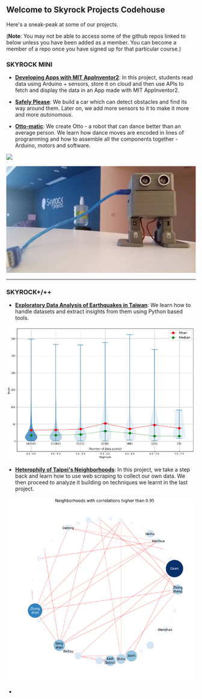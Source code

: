 ## Welcome to Skyrock Projects Codehouse

Here's a sneak-peak at some of our projects.

(**Note**: You may not be able to access some of the github repos linked to below unless you have been added as a member. You can become a member of a repo once you have signed up for that particular course.)

### SKYROCK MINI
* **[Developing Apps with MIT AppInventor2](https://github.com/skyrockprojects/AppInventor2)**: In this project, students read data using Arduino + sensors, store it on cloud and then use APIs to fetch and display the data in an App made with MIT AppInventor2.

* **[Safely Please](https://github.com/skyrockprojects/safely-please)**: We build a car which can detect obstacles and find its way around them. Later on, we add more sensors to it to make it more and more _autonomous_.

* **[Otto-matic](https://github.com/skyrockprojects/otto-matic)**: We create Otto - a robot that can dance better than an average person. We learn how dance moves are encoded in lines of programming and how to assemble all the components together - Arduino, motors and software.

![](https://github.com/skyrockprojects/skyrockprojects.github.io/blob/master/images/ottodemo.gif?raw=true)

![](https://github.com/skyrockprojects/skyrockprojects.github.io/blob/master/images/ottoskyrock.jpg?raw=true)

---

### SKYROCK+/++

* **[Exploratory Data Analysis of Earthquakes in Taiwan](https://github.com/skyrockprojects/python-quake-da)**: We learn how to handle datasets and extract insights from them using Python based tools.

![](https://github.com/skyrockprojects/skyrockprojects.github.io/blob/master/images/violinplot_quakes.png?raw=true)

* **[Heterophily of Taipei's Neighborhoods](https://github.com/skyrockprojects/heterophily-in-taipei-neighborhoods)**: In this project, we take a step back and learn how to use web scraping to collect our own data. We then proceed to analyze it building on techniques we learnt in the last project.

![](https://github.com/skyrockprojects/skyrockprojects.github.io/blob/master/images/heterophily_network_1.png?raw=true)

*
